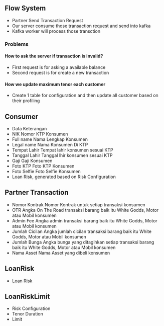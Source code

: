 ## Flow System

- Partner Send Transaction Request
- Our server consume those transaction request and send into kafka
- Kafka worker will process those transction

### Problems

#### How to ask the server if transaction is invalid?

- First request is for asking a available balance
- Second request is for create a new transaction

#### How we update maximum tenor each customer

- Create 1 table for configuration and then update all customer based on their profiling

## Consumer

- Data Keterangan
- NIK Nomor KTP Konsumen
- Full name Nama Lengkap Konsumen
- Legal name Nama Konsumen Di KTP
- Tempat Lahir Tempat lahir konsumen sesuai KTP
- Tanggal Lahir Tanggal lhir konsumen sesuai KTP
- Gaji Gaji Konsumen
- Foto KTP Foto KTP Konsumen
- Foto Selfie Foto Selfie Konsumen
- Loan Risk, generated based on Risk Configuration

## Partner Transaction

- Nomor Kontrak Nomor Kontrak untuk setiap transaksi konsumen
- OTR Angka On The Road transaksi barang baik itu White Godds, Motor atau Mobil konsumen
- Admin Fee Angka admin transaksi barang baik itu White Godds, Motor atau Mobil konsumen
- Jumlah Cicilan Angka jumlah cicilan transaksi barang baik itu White Godds, Motor atau Mobil konsumen
- Jumlah Bunga Angka bunga yang ditagihkan setiap transaksi barang baik itu White Godds, Motor atau Mobil konsumen
- Nama Asset Nama Asset yang dibeli konsumen

## LoanRisk

- Loan Risk

## LoanRiskLimit

- Risk Configuration
- Tenor Duration
- Limit
